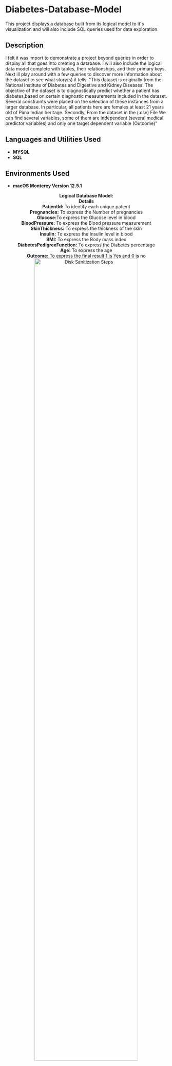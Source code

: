 # Diabetes-Database-Model
This project displays a database built from its logical model to it's visualization and will also include SQL queries used for data exploration. 



<h2>Description</h2>
I felt it was import to demonstrate a project beyond queries in order to display all that goes into creating a database. I will also include the logical data model complete with tables, their relationships, and their primary keys. Next ill play around with a few queries to discover more information about the dataset to see what story(s) it tells. "This dataset is originally from the National Institute of Diabetes and Digestive and Kidney
Diseases. The objective of the dataset is to diagnostically predict whether a patient has diabetes,based on certain diagnostic measurements included in the dataset. Several constraints were placed on the selection of these instances from a larger database. In particular, all patients here are females
at least 21 years old of Pima Indian heritage. Secondly, From the dataset in the (.csv) File We can find several variables, some of them are independent
(several medical predictor variables) and only one target dependent variable (Outcome)"

<br />


<h2>Languages and Utilities Used</h2>

- <b>MYSQL</b> 
- <b>SQL</b>

<h2>Environments Used </h2>

- <b>macOS Monterey Version 12.5.1</b>

<p align="center">
  <b>Logical Database Model:</b> <br/>
  <b>Details</b> <br/>
  <b>PatientId:</b> To identify each unique patient <br/>
<b>Pregnancies:</b> To express the Number of pregnancies <br/>
<b>Glucose:</b>To express the Glucose level in blood <br/>
  <b>BloodPressure:</b> To express the Blood pressure measurement <br/>
  <b>SkinThickness:</b> To express the thickness of the skin <br/>
  <b>Insulin:</b> To express the Insulin level in blood <br/>
  <b>BMI:</b> To express the Body mass index <br/>
  <b>DiabetesPedigreeFunction:</b> To express the Diabetes percentage<br/>
  <b>Age:</b> To express the age <br/>
  <b>Outcome:</b> To express the final result 1 is Yes and 0 is no<br/>
<img src="https://i.imgur.com/JfXs70K.png" height="80%" width="80%" alt="Disk Sanitization Steps"/>
<br />
<br />
  <b>Physical Model Database Model</b> This Screenshot displays all three tables, their columns, datatypes, and relationship to one another. The patient table is the "parent" table. The "outcomes" table is the child and it has a composite key to reflect its relationship between both the "diagnostic_measure" and "patient" tables. At the bottom of this screenshot you can see that there have been constraints listed to make sure that as the "patient" table is updated the "outcomes" table updates as well. "No action" was chosen as the default constraint to prevent the data from being deleted. <br/>
<img src="https://i.imgur.com/Mm2SkZA.png" height="80%" width="80%" alt="Disk Sanitization Steps"/>
<br />
<br />
<b>Physical Database</b> This Screenshot displays the result of the physical model after forward engineering and importing the dataset into the database. Please feel free to see the README file under "forward engineering" to view the details of the script. <br/>
<img src="https://i.imgur.com/GRyFLnq.png" height="80%" width="80%" alt="Disk Sanitization Steps"/>
<br />
<br />

